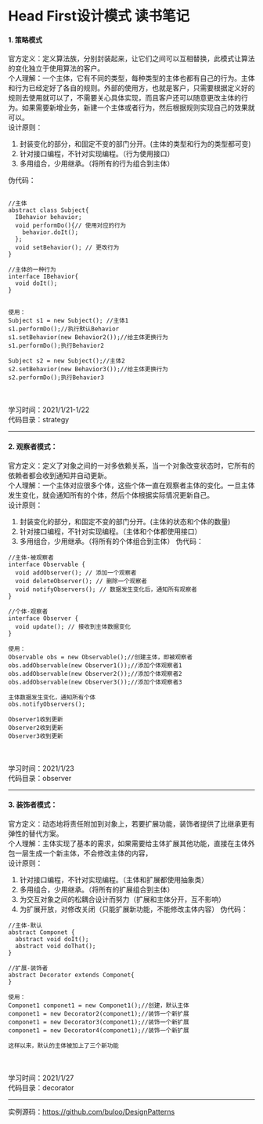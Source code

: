 # Head First设计模式 读书笔记

#### 1. 策略模式
官方定义：定义算法族，分别封装起来，让它们之间可以互相替换，此模式让算法的变化独立于使用算法的客户。<br>
个人理解：一个主体，它有不同的类型，每种类型的主体也都有自己的行为。主体和行为已经定好了各自的规则。外部的使用方，也就是客户，只需要根据定义好的规则去使用就可以了，不需要关心具体实现，而且客户还可以随意更改主体的行为。如果需要新增业务，新建一个主体或者行为，然后根据规则实现自己的效果就可以。<br>
设计原则：<br>
1. 封装变化的部分，和固定不变的部门分开。(主体的类型和行为的类型都可变)
2. 针对接口编程，不针对实现编程。（行为使用接口）
3. 多用组合，少用继承。（将所有的行为组合到主体）

伪代码： <br>
```

//主体
abstract class Subject{
  IBehavior behavior;
  void performDo(){// 使用对应的行为
    behavior.doIt();
  }; 
  void setBehavior(); // 更改行为
}

//主体的一种行为
interface IBehavior{
  void doIt();
}


使用：
Subject s1 = new Subject(); //主体1
s1.performDo();//执行默认Behavior
s1.setBehavior(new Behavior2());//给主体更换行为
s1.performDo();执行Behavior2

Subject s2 = new Subject();//主体2
s2.setBehavior(new Behavior3());//给主体更换行为
s2.performDo();执行Behavior3
```
<br>
<br>
学习时间：2021/1/21-1/22 <br>
代码目录：strategy

***
#### 2. 观察者模式：
官方定义：定义了对象之间的一对多依赖关系，当一个对象改变状态时，它所有的依赖者都会收到通知并自动更新。<br>
个人理解：一个主体对应很多个体，这些个体一直在观察者主体的变化。一旦主体发生变化，就会通知所有的个体，然后个体根据实际情况更新自己。<br>
设计原则：<br>
1. 封装变化的部分，和固定不变的部门分开。(主体的状态和个体的数量)
2. 针对接口编程，不针对实现编程。（主体和个体都使用接口）
3. 多用组合，少用继承。（将所有的个体组合到主体）
伪代码： <br>
```
//主体-被观察者
interface Observable {
  void addObserver(); // 添加一个观察者
  void deleteObserver(); // 删除一个观察者
  void notifyObservers(); // 数据发生变化后，通知所有观察者
}

//个体-观察者
interface Observer {
  void update(); // 接收到主体数据变化
}

使用：
Observable obs = new Observable();//创建主体，即被观察者
obs.addObservable(new Observer1());//添加个体观察者1
obs.addObservable(new Observer2());//添加个体观察者2
obs.addObservable(new Observer3());//添加个体观察者3

主体数据发生变化，通知所有个体
obs.notifyObservers();

Observer1收到更新
Observer2收到更新
Observer3收到更新
```
<br>
<br>
学习时间：2021/1/23 <br>
代码目录：observer

***
#### 3. 装饰者模式：
官方定义：动态地将责任附加到对象上，若要扩展功能，装饰者提供了比继承更有弹性的替代方案。<br>
个人理解：主体实现了基本的需求，如果需要给主体扩展其他功能，直接在主体外包一层生成一个新主体，不会修改主体的内容，<br>
设计原则：<br>
1. 针对接口编程，不针对实现编程。（主体和扩展都使用抽象类）
2. 多用组合，少用继承。（将所有的扩展组合到主体）
3. 为交互对象之间的松耦合设计而努力（扩展和主体分开，互不影响）
4. 为扩展开放，对修改关闭（只能扩展新功能，不能修改主体内容）
伪代码： <br>
```
//主体-默认
abstract Componet {
  abstract void doIt(); 
  abstract void doThat(); 
}

//扩展-装饰者
abstract Decorator extends Componet{
}

使用：
Componet1 componet1 = new Componet1();//创建，默认主体
componet1 = new Decorator2(componet1);//装饰一个新扩展
componet1 = new Decorator3(componet1);//装饰一个新扩展
componet1 = new Decorator4(componet1);//装饰一个新扩展

这样以来，默认的主体被加上了三个新功能
```
<br>
<br>
学习时间：2021/1/27 <br>
代码目录：decorator

***
实例源码：<https://github.com/buloo/DesignPatterns>
<br>
